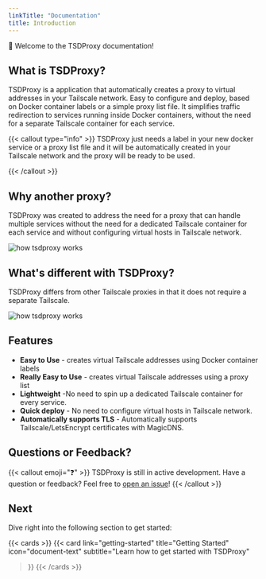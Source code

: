 ```yaml
---
linkTitle: "Documentation"
title: Introduction
---
```


👋 Welcome to the TSDProxy documentation!

## What is TSDProxy?

TSDProxy is a application that automatically creates a proxy to
virtual addresses in your Tailscale network.
Easy to configure and deploy, based on Docker container labels or a simple proxy
list file.
It simplifies traffic redirection to services running inside Docker containers,
without the need for a separate Tailscale container for each service.

{{< callout type="info" >}}
TSDProxy just needs a label in your new docker service or a proxy list file and
it will be automatically created in your Tailscale network and the proxy will be
ready to be used.

{{< /callout >}}

## Why another proxy?

TSDProxy was created to address the need for a proxy that can handle multiple services
without the need for a dedicated Tailscale container for each service and without configuring
virtual hosts in Tailscale network.

![how tsdproxy works](/images/tsdproxy.svg)

## What's different with TSDProxy?

TSDProxy differs from other Tailscale proxies in that it does not require a separate Tailscale.

![how tsdproxy works](/images/tsdproxy-compare.svg)

## Features

- **Easy to Use** - creates virtual Tailscale addresses using Docker container labels
- **Really Easy to Use** - creates virtual Tailscale addresses using a proxy list
- **Lightweight** -No need to spin up a dedicated Tailscale container for every service.
- **Quick deploy** - No need to configure virtual hosts in Tailscale network.
- **Automatically supports TLS** - Automatically supports Tailscale/LetsEncrypt certificates
with MagicDNS.

## Questions or Feedback?

{{< callout emoji="❓" >}}
  TSDProxy is still in active development.
  Have a question or feedback? Feel free to [open an issue](https://github.com/almeidapaulopt/tsdproxy/issues)!
{{< /callout >}}

## Next

Dive right into the following section to get started:

{{< cards >}}
  {{< card link="getting-started" title="Getting Started" icon="document-text"
    subtitle="Learn how to get started with TSDProxy"
  >}}
{{< /cards >}}
